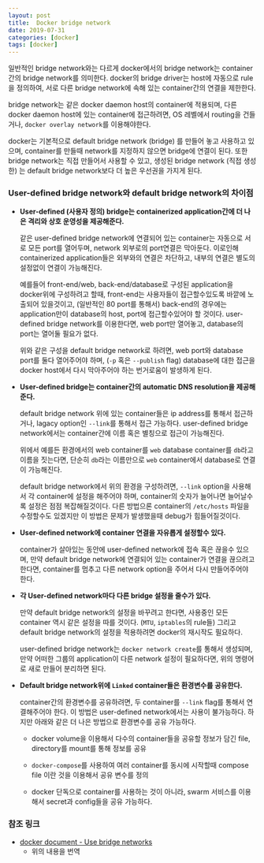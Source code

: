 ```yaml
---
layout: post
title:  Docker bridge network
date: 2019-07-31
categories: [docker]
tags: [docker]
---
```

일반적인 bridge network와는 다르게 docker에서의 bridge network는 container간의 bridge network를 의미한다. docker의 bridge driver는 host에 자동으로 rule을 정의하여, 서로 다른 bridge network에 속해 있는 container간의 연결을 제한한다.
<!--more-->

bridge network는 같은 docker daemon host의 container에 적용되며, 다른 docker daemon host에 있는 container에 접근하려면, OS 레벨에서 routing을 건들거나, `docker overlay network`를 이용해야한다.

docker는 기본적으로 default bridge network (bridge) 를 만들어 놓고 사용하고 있으며, container를 만들때 network를 지정하지 않으면 bridge에 연결이 된다. 또한 bridge network는 직접 만들어서 사용할 수 있고, 생성된 bridge network (직접 생성한) 는 default bridge network보다 더 높은 우선권을 가지게 된다.

### **User-defined bridge network와 default bridge network의 차이점**
- **User-defined (사용자 정의) bridge는 containerized application간에 더 나은 격리와 상호 운영성을 제공해준다.**  

  같은 user-defined bridge network에 연결되어 있는 container는 자동으로 서로 모든 port를 열어두며, network 외부로의 port연결은 막아둔다. 이로인해 containerized application들은 외부와의 연결은 차단하고, 내부의 연결은 별도의 설정없이 연결이 가능해진다.

  예를들어 front-end/web, back-end/database로 구성된 application을 docker위에 구성하려고 할때, front-end는 사용자들이 접근할수있도록 바깥에 노출되어 있을것이고, (일반적인 80 port를 통해서) back-end의 경우에는 application만이 database의 host, port에 접근할수있어야 할 것이다. user-defined bridge network를 이용한다면, web port만 열어놓고, database의 port는 열어둘 필요가 없다.

  위와 같은 구성을 default bridge network로 하려면, web port와 database port를 둘다 열어주어야 하며, (`-p` 혹은 `--publish` flag) database에 대한 접근을 docker host에서 다시 막아주어야 하는 번거로움이 발생하게 된다.

- **User-defined bridge는 container간의 automatic DNS resolution을 제공해준다.**

  default bridge network 위에 있는 container들은 ip address를 통해서 접근하거나, lagacy option인 `--link`를 통해서 접근 가능하다. user-defined bridge network에서는 container간에 이름 혹은 별칭으로 접근이 가능해진다.

  위에서 예를든 환경에서의 web container를 `web` database container를 `db`라고 이름을 짓는다면, 단순히 `db`라는 이름만으로 `web` container에서 database로 연결이 가능해진다.

  default bridge network에서 위의 환경을 구성하려면, ``--link`` option을 사용해서 각 container에 설정을 해주어야 하며, container의 숫자가 늘어나면 늘어날수록 설정은 점점 복잡해질것이다. 다른 방법으론 container의 `/etc/hosts` 파일을 수정할수도 있겠지만 이 방법은 문제가 발생했을때 debug가 힘들어질것이다.

- **User-defined network에 container 연결을 자유롭게 설정할수 있다.**

  container가 살아있는 동안에 user-defined network에 접속 혹은 끊을수 있으며, 만약 default bridge network에 연결되어 있는 container가 연결을 끊으려고 한다면, container를 멈추고 다른 network option을 주어서 다시 만들어주어야 한다.

- **각 User-defined network마다 다른 bridge 설정을 줄수가 있다.**

  만약 default bridge network의 설정을 바꾸려고 한다면, 사용중인 모든 container 역시 같은 설정을 따를 것이다. (`MTU`, `iptables`의 rule들) 그리고 default bridge network의 설정을 적용하려면 docker의 재시작도 필요하다.

  user-defined bridge network는 `docker network create`를 통해서 생성되며, 만약 어떠한 그룹의 application이 다른 network 설정이 필요하다면, 위의 명령어로 새로 만들어 분리하면 된다.

- **Default bridge network위에 `Linked` container들은 환경변수를 공유한다.**

  container간의 환경변수를 공유하려면, 두 container를 `--link` flag를 통해서 연결해주어야 한다. 이 방법은 user-defined network에서는 사용이 불가능하다. 하지만 아래와 같은 더 나은 방법으로 환경변수를 공유 가능하다.
  - docker volume을 이용해서 다수의 container들을 공유할 정보가 담긴 file, directory를 mount를 통해 정보를 공유

  - `docker-compose`를 사용하여 여러 container를 동시에 시작할때 compose file 이란 것을 이용해서 공유 변수를 정의

  - docker 단독으로 container를 사용하는 것이 아니라, swarm 서비스를 이용해서 secret과 config들을 공유 가능하다.

### **참조 링크**
- [docker document - Use bridge networks][docker-bridge]
  - 위의 내용을 번역

[docker-bridge]: https://docs.docker.com/network/bridge/
